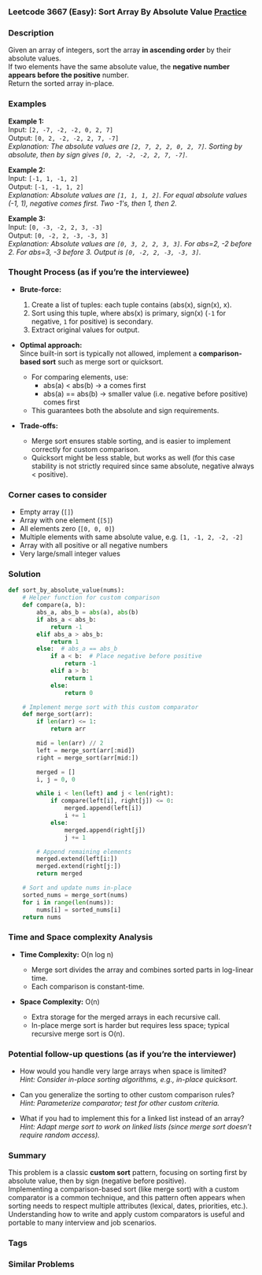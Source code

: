 ### Leetcode 3667 (Easy): Sort Array By Absolute Value [Practice](https://leetcode.com/problems/sort-array-by-absolute-value)

### Description  
Given an array of integers, sort the array **in ascending order** by their absolute values.  
If two elements have the same absolute value, the **negative number appears before the positive** number.  
Return the sorted array in-place.

### Examples  

**Example 1:**  
Input: `[2, -7, -2, -2, 0, 2, 7]`  
Output: `[0, 2, -2, -2, 2, 7, -7]`  
*Explanation: The absolute values are `[2, 7, 2, 2, 0, 2, 7]`. Sorting by absolute, then by sign gives `[0, 2, -2, -2, 2, 7, -7]`.*

**Example 2:**  
Input: `[-1, 1, -1, 2]`  
Output: `[-1, -1, 1, 2]`  
*Explanation: Absolute values are `[1, 1, 1, 2]`. For equal absolute values (-1, 1), negative comes first. Two -1's, then 1, then 2.*

**Example 3:**  
Input: `[0, -3, -2, 2, 3, -3]`  
Output: `[0, -2, 2, -3, -3, 3]`  
*Explanation: Absolute values are `[0, 3, 2, 2, 3, 3]`. For abs=2, -2 before 2. For abs=3, -3 before 3. Output is `[0, -2, 2, -3, -3, 3]`.*

### Thought Process (as if you’re the interviewee)  

- **Brute-force:**  
  1. Create a list of tuples: each tuple contains (abs(x), sign(x), x).  
  2. Sort using this tuple, where abs(x) is primary, sign(x) (`-1` for negative, `1` for positive) is secondary.  
  3. Extract original values for output.

- **Optimal approach:**  
  Since built-in sort is typically not allowed, implement a **comparison-based sort** such as merge sort or quicksort.  
  - For comparing elements, use:  
    - abs(a) < abs(b) → a comes first  
    - abs(a) == abs(b) → smaller value (i.e. negative before positive) comes first  
  - This guarantees both the absolute and sign requirements.

- **Trade-offs:**  
  - Merge sort ensures stable sorting, and is easier to implement correctly for custom comparison.  
  - Quicksort might be less stable, but works as well (for this case stability is not strictly required since same absolute, negative always < positive).

### Corner cases to consider  
- Empty array (`[]`)
- Array with one element (`[5]`)
- All elements zero (`[0, 0, 0]`)
- Multiple elements with same absolute value, e.g. `[1, -1, 2, -2, -2]`
- Array with all positive or all negative numbers
- Very large/small integer values

### Solution

```python
def sort_by_absolute_value(nums):
    # Helper function for custom comparison
    def compare(a, b):
        abs_a, abs_b = abs(a), abs(b)
        if abs_a < abs_b:
            return -1
        elif abs_a > abs_b:
            return 1
        else:  # abs_a == abs_b
            if a < b:  # Place negative before positive
                return -1
            elif a > b:
                return 1
            else:
                return 0

    # Implement merge sort with this custom comparator
    def merge_sort(arr):
        if len(arr) <= 1:
            return arr

        mid = len(arr) // 2
        left = merge_sort(arr[:mid])
        right = merge_sort(arr[mid:])

        merged = []
        i, j = 0, 0

        while i < len(left) and j < len(right):
            if compare(left[i], right[j]) <= 0:
                merged.append(left[i])
                i += 1
            else:
                merged.append(right[j])
                j += 1

        # Append remaining elements
        merged.extend(left[i:])
        merged.extend(right[j:])
        return merged

    # Sort and update nums in-place
    sorted_nums = merge_sort(nums)
    for i in range(len(nums)):
        nums[i] = sorted_nums[i]
    return nums
```

### Time and Space complexity Analysis  

- **Time Complexity:** O(n log n)  
  - Merge sort divides the array and combines sorted parts in log-linear time.  
  - Each comparison is constant-time.

- **Space Complexity:** O(n)  
  - Extra storage for the merged arrays in each recursive call.  
  - In-place merge sort is harder but requires less space; typical recursive merge sort is O(n).

### Potential follow-up questions (as if you’re the interviewer)  

- How would you handle very large arrays when space is limited?  
  *Hint: Consider in-place sorting algorithms, e.g., in-place quicksort.*

- Can you generalize the sorting to other custom comparison rules?  
  *Hint: Parameterize comparator; test for other custom criteria.*

- What if you had to implement this for a linked list instead of an array?  
  *Hint: Adapt merge sort to work on linked lists (since merge sort doesn’t require random access).*

### Summary
This problem is a classic **custom sort** pattern, focusing on sorting first by absolute value, then by sign (negative before positive).  
Implementing a comparison-based sort (like merge sort) with a custom comparator is a common technique, and this pattern often appears when sorting needs to respect multiple attributes (lexical, dates, priorities, etc.).  
Understanding how to write and apply custom comparators is useful and portable to many interview and job scenarios.

### Tags


### Similar Problems
